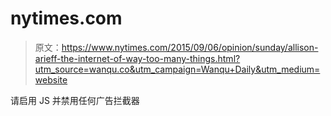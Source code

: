 # nytimes.com

> 原文：<https://www.nytimes.com/2015/09/06/opinion/sunday/allison-arieff-the-internet-of-way-too-many-things.html?utm_source=wanqu.co&utm_campaign=Wanqu+Daily&utm_medium=website>

请启用 JS 并禁用任何广告拦截器